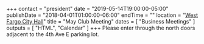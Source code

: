 +++
contact = "president"
date = "2019-05-14T19:00:00-05:00"
publishDate = "2018-04-01T01:00:00-06:00"
endTime = ""
location = "[West Fargo City Hall](/places/west-fargo-city-hall/)"
title = "May Club Meeting"
dates = [ "Business Meetings" ]
outputs = [ "HTML", "Calendar" ]
+++
Please enter through the north
doors adjacent to the 4th Ave E parking lot.


